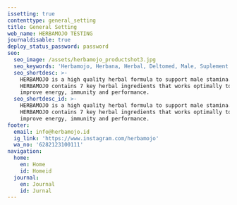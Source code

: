 ```yaml
---
issetting: true
contenttype: general_setting
title: General Setting
web_name: HERBAMOJO TESTING
journaldisable: true
deploy_status_password: password
seo:
  seo_image: /assets/herbamojo_productshot3.jpg
  seo_keywords: 'Herbamojo, Herbana, Herbal, Deltomed, Male, Suplement'
  seo_shortdesc: >-
    HERBAMOJO is a high quality herbal formula to support male stamina.
    HERBAMOJO contains 7 key herbal ingredients that works optimally to help
    improve energy, immunity and performance.
  seo_shortdesc_id: >-
    HERBAMOJO is a high quality herbal formula to support male stamina.
    HERBAMOJO contains 7 key herbal ingredients that works optimally to help
    improve energy, immunity and performance.
footer:
  email: info@herbamojo.id
  ig_link: 'https://www.instagram.com/herbamojo'
  wa_no: '6282123100111'
navigation:
  home:
    en: Home
    id: Homeid
  journal:
    en: Journal
    id: Jurnal
---
```


